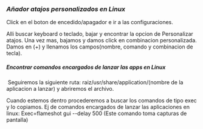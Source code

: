 ### *Añador atajos personalizados en Linux*

Click en el boton de encedido/apagador e ir a las configuraciones.

Alli buscar keyboard o teclado, bajar y encontrar la opcion de Personalizar atajos. Una vez mas, bajamos y damos click en combinacion personalizada. Damos en (+) y llenamos los campos(nombre, comando y combinacion de tecla). 

##### 		*Encontrar comandos encargados de lanzar las apps en Linux*

​		Seguiremos la siguiente ruta: raiz/usr/share/application/(nombre de la aplicacion a lanzar) y		abriremos el archivo. 

Cuando estemos dentro procederemos a buscar los comandos de tipo exec y lo copiamos. Ej de comandos encargados de lanzar las aplicaciones en linux: Exec=flameshot gui --delay 500 (Este comando toma capturas de pantalla)